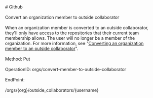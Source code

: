 <br>#     Github</br>
<br>Convert an organization member to outside collaborator</br>
<br>When an organization member is converted to an outside collaborator, they'll only have access to the repositories that their current team membership allows. The user will no longer be a member of the organization. For more information, see "[Converting an organization member to an outside collaborator](https://help.github.com/articles/converting-an-organization-member-to-an-outside-collaborator/)".</br>
<br>Method: Put</br>
<br>OperationID: orgs/convert-member-to-outside-collaborator</br>
<br>EndPoint:</br>
<br>/orgs/{org}/outside_collaborators/{username}</br>
